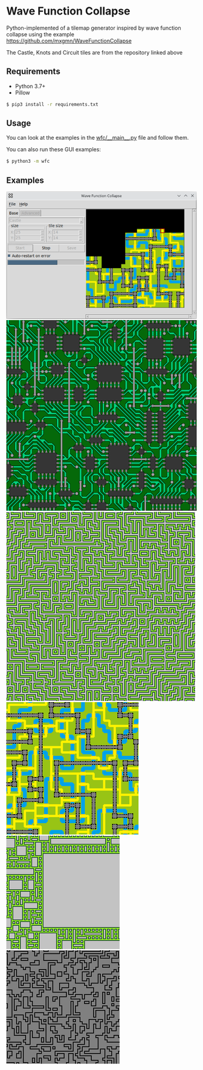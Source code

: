 # Wave Function Collapse

Python-implemented of a tilemap generator inspired by wave function collapse
using the example https://github.com/mxgmn/WaveFunctionCollapse

The Castle, Knots and Circuit tiles are from the repository linked above


## Requirements
 * Python 3.7+
 * Pillow

```sh
$ pip3 install -r requirements.txt
```

## Usage
You can look at the examples in the [wfc/_\_main__.py](https://github.com/baskiton/wfc/blob/main/wfc/__main__.py) file and follow them.

You can also run these GUI examples:
```sh
$ python3 -m wfc
```

## Examples
![](results/gui.png)
![](results/circuit.png)
![](results/knots_cl.png)
![](results/castle.png)
![](results/knots_te.png)
![](results/simple-3.png)
